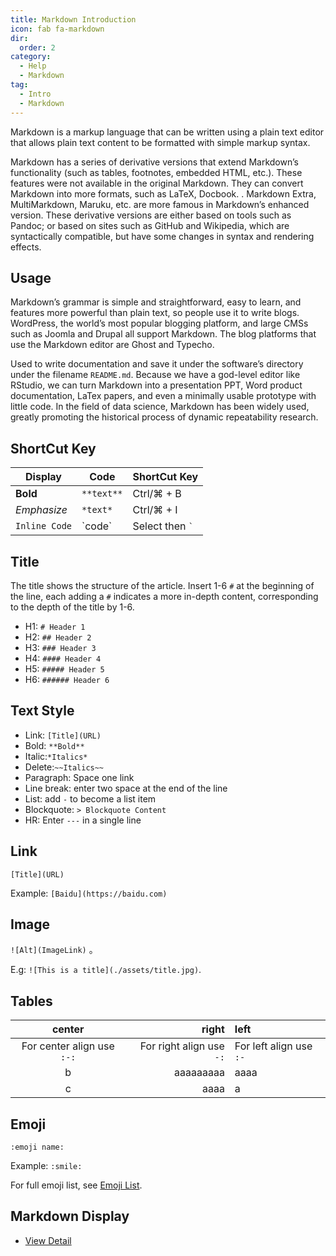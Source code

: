 ```yaml
---
title: Markdown Introduction
icon: fab fa-markdown
dir:
  order: 2
category:
  - Help
  - Markdown
tag:
  - Intro
  - Markdown
---
```


Markdown is a markup language that can be written using a plain text editor that allows plain text content to be formatted with simple markup syntax.

Markdown has a series of derivative versions that extend Markdown’s functionality (such as tables, footnotes, embedded HTML, etc.). These features were not available in the original Markdown. They can convert Markdown into more formats, such as LaTeX, Docbook. . Markdown Extra, MultiMarkdown, Maruku, etc. are more famous in Markdown’s enhanced version. These derivative versions are either based on tools such as Pandoc; or based on sites such as GitHub and Wikipedia, which are syntactically compatible, but have some changes in syntax and rendering effects.

## Usage

Markdown’s grammar is simple and straightforward, easy to learn, and features more powerful than plain text, so people use it to write blogs. WordPress, the world’s most popular blogging platform, and large CMSs such as Joomla and Drupal all support Markdown. The blog platforms that use the Markdown editor are Ghost and Typecho.

Used to write documentation and save it under the software’s directory under the filename `README.md`. Because we have a god-level editor like RStudio, we can turn Markdown into a presentation PPT, Word product documentation, LaTex papers, and even a minimally usable prototype with little code. In the field of data science, Markdown has been widely used, greatly promoting the historical process of dynamic repeatability research.

## ShortCut Key

| Display       | Code       | ShortCut Key        |
| ------------- | ---------- | ------------------- |
| **Bold**      | `**text**` | Ctrl/⌘ + B          |
| _Emphasize_   | `*text*`   | Ctrl/⌘ + I          |
| `Inline Code` | \`code\`   | Select then `` ` `` |

## Title

The title shows the structure of the article. Insert 1-6 `#` at the beginning of the line, each adding a `#` indicates a more in-depth content, corresponding to the depth of the title by 1-6.

- H1: `# Header 1`
- H2: `## Header 2`
- H3: `### Header 3`
- H4: `#### Header 4`
- H5: `##### Header 5`
- H6: `###### Header 6`

## Text Style

- Link: `[Title](URL)`
- Bold: `**Bold**`
- Italic:`*Italics*`
- Delete:`~~Italics~~`
- Paragraph: Space one link
- Line break: enter two space at the end of the line
- List: add `-` to become a list item
- Blockquote: `> Blockquote Content`
- HR: Enter `---` in a single line

## Link

`[Title](URL)`

Example: `[Baidu](https://baidu.com)`

## Image

`![Alt](ImageLink)` 。

E.g: `![This is a title](./assets/title.jpg)`.

## Tables

|           center           |                    right | left                    |
| :------------------------: | -----------------------: | :---------------------- |
| For center align use `:-:` | For right align use `-:` | For left align use `:-` |
|             b              |                aaaaaaaaa | aaaa                    |
|             c              |                     aaaa | a                       |

## Emoji

`:emoji name:`

Example: `:smile:`

For full emoji list, see [Emoji List](emoji/README.md).

## Markdown Display

- [View Detail](demo.md)